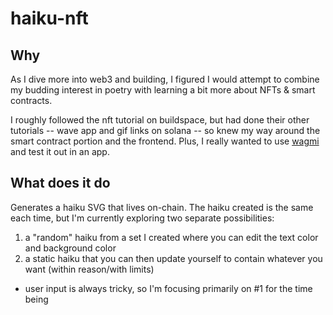 # haiku-nft

## Why

As I dive more into web3 and building, I figured I would attempt to combine my budding interest in poetry with learning a bit more about NFTs & smart contracts.

I roughly followed the nft tutorial on buildspace, but had done their other tutorials -- wave app and gif links on solana -- 
so knew my way around the smart contract portion and the frontend. Plus, I really wanted to use [wagmi](https://github.com/tmm/wagmi/) and test it out
in an app.

## What does it do
Generates a haiku SVG that lives on-chain. The haiku created is the same each time, but I'm currently exploring two separate possibilities:
1. a "random" haiku from a set I created where you can edit the text color and background color
2. a static haiku that you can then update yourself to contain whatever you want (within reason/with limits)
  - user input is always tricky, so I'm focusing primarily on #1 for the time being
  
  
